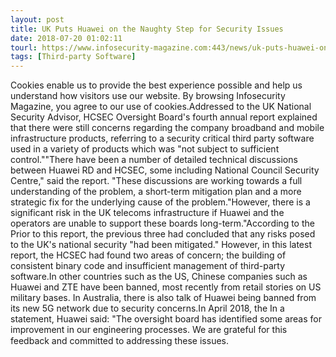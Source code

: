 ```yaml
---
layout: post
title: UK Puts Huawei on the Naughty Step for Security Issues
date: 2018-07-20 01:02:11
tourl: https://www.infosecurity-magazine.com:443/news/uk-puts-huawei-on-the-naughty-step/
tags: [Third-party Software]
---
```

Cookies enable us to provide the best experience possible and help us understand how visitors use our website. By browsing Infosecurity Magazine, you agree to our use of cookies.Addressed to the UK National Security Advisor, HCSEC Oversight Board's fourth annual report explained that there were still concerns regarding the company broadband and mobile infrastructure products, referring to a security critical third party software used in a variety of products which was "not subject to sufficient control.""There have been a number of detailed technical discussions between Huawei RD and HCSEC, some including National Council Security Centre," said the report. "These discussions are working towards a full understanding of the problem, a short-term mitigation plan and a more strategic fix for the underlying cause of the problem."However, there is a significant risk in the UK telecoms infrastructure if Huawei and the operators are unable to support these boards long-term."According to the Prior to this report, the previous three had concluded that any risks posed to the UK's national security "had been mitigated." However, in this latest report, the HCSEC had found two areas of concern; the building of consistent binary code and insufficient management of third-party software.In other countries such as the US, Chinese companies such as Huawei and ZTE have been banned, most recently from retail stories on US military bases. In Australia, there is also talk of Huawei being banned from its new 5G network due to security concerns.In April 2018, the In a statement, Huawei said: "The oversight board has identified some areas for improvement in our engineering processes. We are grateful for this feedback and committed to addressing these issues.
